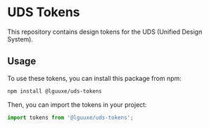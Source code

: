 # UDS Tokens

This repository contains design tokens for the UDS (Unified Design System).

## Usage

To use these tokens, you can install this package from npm:

```bash
npm install @lguuxe/uds-tokens
```

Then, you can import the tokens in your project:

```javascript
import tokens from '@lguuxe/uds-tokens';
```
